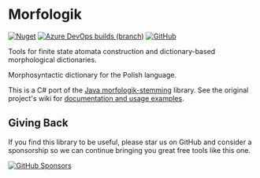 Morfologik
=========

[![Nuget](https://img.shields.io/nuget/dt/Morfologik.Stemming)](https://www.nuget.org/packages/Morfologik.Stemming)
[![Azure DevOps builds (branch)](https://img.shields.io/azure-devops/build/NightOwl888/bb904c4c-d9de-434f-9b26-a6210ef516bc/2/release/v2.1.6)](https://dev.azure.com/NightOwl888/Morfologik.Stemming/_build?definitionId=2&_a=summary)
[![GitHub](https://img.shields.io/github/license/NightOwl888/Morfologik.Stemming)](https://github.com/NightOwl888/Morfologik.Stemming/blob/master/LICENSE.txt)

Tools for finite state atomata construction and dictionary-based morphological dictionaries.

Morphosyntactic dictionary for the Polish language.

This is a C# port of the [Java morfologik-stemming](https://github.com/morfologik/morfologik-stemming) library. See the original project's wiki for [documentation and usage examples](https://github.com/morfologik/morfologik-stemming/wiki/Examples).

## Giving Back

If you find this library to be useful, please star us on GitHub and consider a sponsorship so we can continue bringing you great free tools like this one.

[![GitHub Sponsors](https://img.shields.io/badge/-Sponsor-fafbfc?logo=GitHub%20Sponsors)](https://github.com/sponsors/NightOwl888)